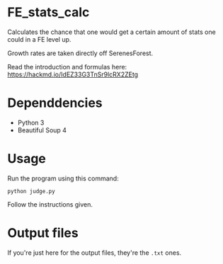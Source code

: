 # FE_stats_calc
Calculates the chance that one would get a certain amount of stats one could in a FE level up.

Growth rates are taken directly off SerenesForest.

Read the introduction and formulas here: https://hackmd.io/IdEZ33G3TnSr9lcRX2ZEtg

# Dependdencies

* Python 3
* Beautiful Soup 4

# Usage
Run the program using this command:
```
python judge.py
```
Follow the instructions given.

# Output files
If you're just here for the output files, they're the `.txt` ones.